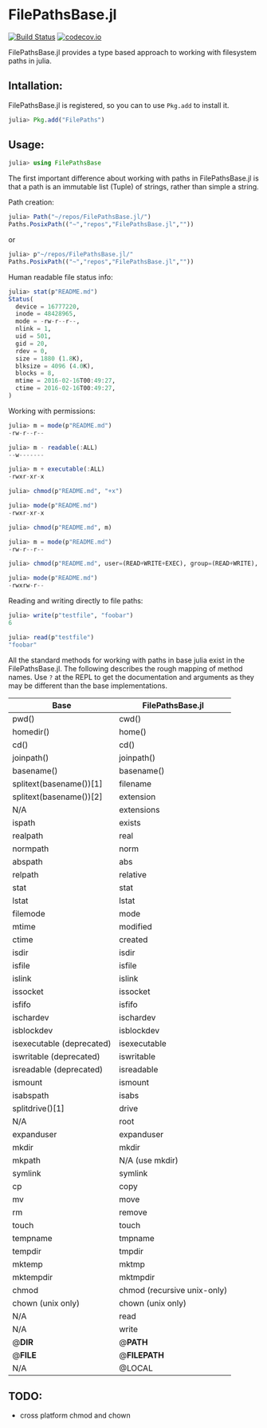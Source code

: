 # FilePathsBase.jl

[![Build Status](https://travis-ci.org/rofinn/FilePathsBase.jl.svg?branch=master)](https://travis-ci.org/rofinn/FilePathsBase.jl)
[![codecov.io](https://codecov.io/github/rofinn/FilePathsBase.jl/coverage.svg?branch=master)](https://codecov.io/rofinn/FilePathsBase.jl?branch=master)

FilePathsBase.jl provides a type based approach to working with filesystem paths in julia.

## Intallation:
FilePathsBase.jl is registered, so you can to use `Pkg.add` to install it.
```julia
julia> Pkg.add("FilePaths")
```

## Usage:
```julia
julia> using FilePathsBase
```

The first important difference about working with paths in FilePathsBase.jl is that a path is an immutable list (Tuple) of strings, rather than simple a string.

Path creation:
```julia
julia> Path("~/repos/FilePathsBase.jl/")
Paths.PosixPath(("~","repos","FilePathsBase.jl",""))
```
or
```julia
julia> p"~/repos/FilePathsBase.jl/"
Paths.PosixPath(("~","repos","FilePathsBase.jl",""))
```

Human readable file status info:
```julia
julia> stat(p"README.md")
Status(
  device = 16777220,
  inode = 48428965,
  mode = -rw-r--r--,
  nlink = 1,
  uid = 501,
  gid = 20,
  rdev = 0,
  size = 1880 (1.8K),
  blksize = 4096 (4.0K),
  blocks = 8,
  mtime = 2016-02-16T00:49:27,
  ctime = 2016-02-16T00:49:27,
)
```

Working with permissions:
```julia
julia> m = mode(p"README.md")
-rw-r--r--

julia> m - readable(:ALL)
--w-------

julia> m + executable(:ALL)
-rwxr-xr-x

julia> chmod(p"README.md", "+x")

julia> mode(p"README.md")
-rwxr-xr-x

julia> chmod(p"README.md", m)

julia> m = mode(p"README.md")
-rw-r--r--

julia> chmod(p"README.md", user=(READ+WRITE+EXEC), group=(READ+WRITE), other=READ)

julia> mode(p"README.md")
-rwxrw-r--

```


Reading and writing directly to file paths:
```julia
julia> write(p"testfile", "foobar")
6

julia> read(p"testfile")
"foobar"
```

All the standard methods for working with paths in base julia exist in the FilePathsBase.jl. The following describes the rough mapping of method names. Use `?` at the REPL to get the documentation and arguments as they may be different than the base implementations.

Base | FilePathsBase.jl
--- | ---
pwd() | cwd()
homedir() | home()
cd() | cd()
joinpath() | joinpath()
basename() | basename()
splitext(basename())[1] | filename
splitext(basename())[2] | extension
N/A | extensions
ispath | exists
realpath | real
normpath | norm
abspath | abs
relpath | relative
stat | stat
lstat | lstat
filemode | mode
mtime | modified
ctime | created
isdir | isdir
isfile | isfile
islink | islink
issocket | issocket
isfifo | isfifo
ischardev | ischardev
isblockdev | isblockdev
isexecutable (deprecated) | isexecutable
iswritable (deprecated) | iswritable
isreadable (deprecated) | isreadable
ismount | ismount
isabspath | isabs
splitdrive()[1] | drive
N/A | root
expanduser | expanduser
mkdir | mkdir
mkpath | N/A (use mkdir)
symlink | symlink
cp | copy
mv | move
rm | remove
touch | touch
tempname | tmpname
tempdir | tmpdir
mktemp | mktmp
mktempdir | mktmpdir
chmod | chmod (recursive unix-only)
chown (unix only) | chown (unix only)
N/A | read
N/A | write
@__DIR__ | @__PATH__
@__FILE__ | @__FILEPATH__
N/A | @LOCAL

## TODO:
* cross platform chmod and chown


